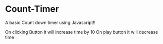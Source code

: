 # Count-Timer
A basic Count down timer using Javascript!!

On clicking Button it will increase time by 10
On play button it will decrease time
